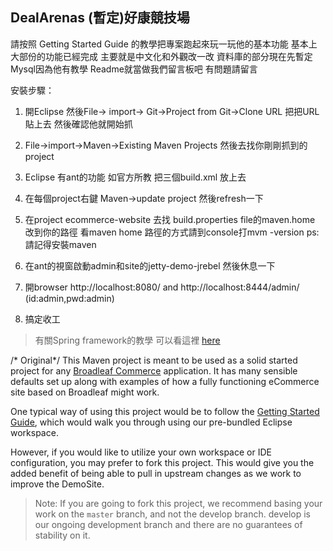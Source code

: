 ## DealArenas (暫定)好康競技場

請按照 Getting Started Guide 的教學把專案跑起來玩一玩他的基本功能 基本上大部份的功能已經完成 主要就是中文化和外觀改一改 資料庫的部分現在先暫定Mysql因為他有教學 Readme就當做我們留言板吧 有問題請留言
																	       
安裝步驟：
1. 開Eclipse 然後File-> import-> Git->Project from Git->Clone URL 把把URL貼上去 然後確認他就開始抓

2. File->import->Maven->Existing Maven Projects 然後去找你剛剛抓到的project

3. Eclipse 有ant的功能 如官方所教 把三個build.xml 放上去

4. 在每個project右鍵 Maven->update project 然後refresh一下

5. 在project ecommerce-website 去找 build.properties file的maven.home 改到你的路徑 看maven home 路徑的方式請到console打mvm -version 	   ps:請記得安裝maven

6. 在ant的視窗啟動admin和site的jetty-demo-jrebel 然後休息一下

7. 開browser http://localhost:8080/    and http://localhost:8444/admin/  (id:admin,pwd:admin)

8. 搞定收工

>有關Spring framework的教學 可以看這裡 [here](http://openhome.cc/Gossip/SpringGossip/)
														
																			

/* Original*/
This Maven project is meant to be used as a solid started project for any [Broadleaf Commerce](http://www.broadleafcommerce.org) application. It has many sensible defaults set up along with examples of how a fully functioning eCommerce site based on Broadleaf might work.

One typical way of using this project would be to follow the [Getting Started Guide](http://docs.broadleafcommerce.org/current/Getting-Started.html), which would walk you through using our pre-bundled Eclipse workspace.

However, if you would like to utilize your own workspace or IDE configuration, you may prefer to fork this project. This would give you the added benefit of being able to pull in upstream changes as we work to improve the DemoSite.

> Note: If you are going to fork this project, we recommend basing your work on the `master` branch, and not the develop branch. develop is our ongoing development branch and there are no guarantees of stability on it.
																		
